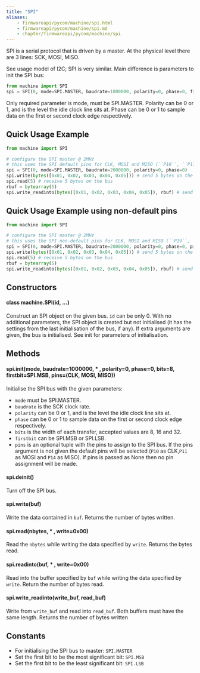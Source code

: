 ```yaml
---
title: "SPI"
aliases:
    - firmwareapi/pycom/machine/spi.html
    - firmwareapi/pycom/machine/spi.md
    - chapter/firmwareapi/pycom/machine/spi
---
```


SPI is a serial protocol that is driven by a master. At the physical level there are 3 lines: SCK, MOSI, MISO.

See usage model of I2C; SPI is very similar. Main difference is parameters to init the SPI bus:

```python
from machine import SPI
spi = SPI(0, mode=SPI.MASTER, baudrate=1000000, polarity=0, phase=0, firstbit=SPI.MSB)
```

Only required parameter is mode, must be SPI.MASTER. Polarity can be 0 or 1, and is the level the idle clock line sits at. Phase can be 0 or 1 to sample data on the first or second clock edge respectively.

## Quick Usage Example

```python
from machine import SPI

# configure the SPI master @ 2MHz
# this uses the SPI default pins for CLK, MOSI and MISO (``P10``, ``P11`` and ``P14``)
spi = SPI(0, mode=SPI.MASTER, baudrate=2000000, polarity=0, phase=0)
spi.write(bytes([0x01, 0x02, 0x03, 0x04, 0x05])) # send 5 bytes on the bus
spi.read(5) # receive 5 bytes on the bus
rbuf = bytearray(5)
spi.write_readinto(bytes([0x01, 0x02, 0x03, 0x04, 0x05]), rbuf) # send a receive 5 bytes
```

## Quick Usage Example using non-default pins

```python
from machine import SPI

# configure the SPI master @ 2MHz
# this uses the SPI non-default pins for CLK, MOSI and MISO (``P19``, ``P20`` and ``P21``)
spi = SPI(0, mode=SPI.MASTER, baudrate=2000000, polarity=0, phase=0, pins=('P19','P20','P21'))
spi.write(bytes([0x01, 0x02, 0x03, 0x04, 0x05])) # send 5 bytes on the bus
spi.read(5) # receive 5 bytes on the bus
rbuf = bytearray(5)
spi.write_readinto(bytes([0x01, 0x02, 0x03, 0x04, 0x05]), rbuf) # send a receive 5 bytes
```

## Constructors

#### class machine.SPI(id, ...)

Construct an SPI object on the given bus. `id` can be only 0. With no additional parameters, the SPI object is created but not initialised (it has the settings from the last initialisation of the bus, if any). If extra arguments are given, the bus is initialised. See init for parameters of initialisation.

## Methods

#### spi.init(mode, baudrate=1000000, \* , polarity=0, phase=0, bits=8, firstbit=SPI.MSB, pins=(CLK, MOSI, MISO))

Initialise the SPI bus with the given parameters:

* `mode` must be SPI.MASTER.
* `baudrate` is the SCK clock rate.
* `polarity` can be 0 or 1, and is the level the idle clock line sits at.
* `phase` can be 0 or 1 to sample data on the first or second clock edge respectively.
* `bits` is the width of each transfer, accepted values are 8, 16 and 32.
* `firstbit` can be SPI.MSB or SPI.LSB.
* `pins` is an optional tuple with the pins to assign to the SPI bus. If the pins argument is not given the default pins will be selected (`P10` as CLK,`P11` as MOSI and `P14` as MISO). If pins is passed as None then no pin assignment will be made.

#### spi.deinit()

Turn off the SPI bus.

#### spi.write(buf)

Write the data contained in `buf`. Returns the number of bytes written.

#### spi.read(nbytes, \* , write=0x00)

Read the `nbytes` while writing the data specified by `write`. Returns the bytes read.

#### spi.readinto(buf, \* , write=0x00)

Read into the buffer specified by `buf` while writing the data specified by `write`. Return the number of bytes read.

#### spi.write\_readinto(write\_buf, read\_buf)

Write from `write_buf` and read into `read_buf`. Both buffers must have the same length. Returns the number of bytes written

## Constants

* For initialising the SPI bus to master: `SPI.MASTER`
* Set the first bit to be the most significant bit: `SPI.MSB`
* Set the first bit to be the least significant bit: `SPI.LSB`

